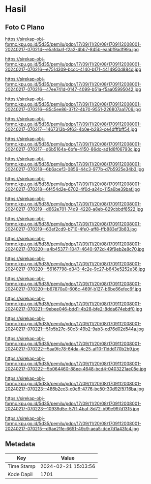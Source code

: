 # Hasil

## Foto C Plano

https://sirekap-obj-formc.kpu.go.id/5d35/pemilu/pdpr/17/09/11/20/08/1709112008001-20240217-070214--e5afdaa1-f2a2-4bb7-845b-eaabf9adf99a.jpg

https://sirekap-obj-formc.kpu.go.id/5d35/pemilu/pdpr/17/09/11/20/08/1709112008001-20240217-070216--e751d309-bccc-4140-b171-4414950d884d.jpg

https://sirekap-obj-formc.kpu.go.id/5d35/pemilu/pdpr/17/09/11/20/08/1709112008001-20240217-070216--47ee741d-0147-4099-b51a-f5aa05995042.jpg

https://sirekap-obj-formc.kpu.go.id/5d35/pemilu/pdpr/17/09/11/20/08/1709112008001-20240217-070216--85c5ee86-37f2-4b70-9551-226807aa1706.jpg

https://sirekap-obj-formc.kpu.go.id/5d35/pemilu/pdpr/17/09/11/20/08/1709112008001-20240217-070217--1467313b-9f63-4b0e-b283-ce4dfffbff54.jpg

https://sirekap-obj-formc.kpu.go.id/5d35/pemilu/pdpr/17/09/11/20/08/1709112008001-20240217-070217--d6b5164a-6bfe-4150-86dc-ad1d6f06793c.jpg

https://sirekap-obj-formc.kpu.go.id/5d35/pemilu/pdpr/17/09/11/20/08/1709112008001-20240217-070218--6b6acef3-0856-44c3-977b-d7b5925e34b3.jpg

https://sirekap-obj-formc.kpu.go.id/5d35/pemilu/pdpr/17/09/11/20/08/1709112008001-20240217-070218--6f454d2e-6702-4f0d-a24c-115a6be39baf.jpg

https://sirekap-obj-formc.kpu.go.id/5d35/pemilu/pdpr/17/09/11/20/08/1709112008001-20240217-070219--d662e701-74d9-4228-a8eb-829cbbdf8522.jpg

https://sirekap-obj-formc.kpu.go.id/5d35/pemilu/pdpr/17/09/11/20/08/1709112008001-20240217-070219--63ef2cd9-b710-4fe0-aff8-ffb883ef3b83.jpg

https://sirekap-obj-formc.kpu.go.id/5d35/pemilu/pdpr/17/09/11/20/08/1709112008001-20240217-070220--a4b45377-1047-4640-972d-49f9eb2e8c70.jpg

https://sirekap-obj-formc.kpu.go.id/5d35/pemilu/pdpr/17/09/11/20/08/1709112008001-20240217-070220--56167798-d343-4c2e-9c27-b643e5252e38.jpg

https://sirekap-obj-formc.kpu.go.id/5d35/pemilu/pdpr/17/09/11/20/08/1709112008001-20240217-070220--b67870a0-606c-469f-b127-b6be66efec6f.jpg

https://sirekap-obj-formc.kpu.go.id/5d35/pemilu/pdpr/17/09/11/20/08/1709112008001-20240217-070221--9ebee046-bdd1-4b28-bfe2-8dda674ebdf0.jpg

https://sirekap-obj-formc.kpu.go.id/5d35/pemilu/pdpr/17/09/11/20/08/1709112008001-20240217-070221--51b5b27c-50c3-49b2-9ab3-cd76d02d544a.jpg

https://sirekap-obj-formc.kpu.go.id/5d35/pemilu/pdpr/17/09/11/20/08/1709112008001-20240217-070222--5aa9fc78-64da-4c25-af10-11ddd170b2b9.jpg

https://sirekap-obj-formc.kpu.go.id/5d35/pemilu/pdpr/17/09/11/20/08/1709112008001-20240217-070222--5b064460-88ee-4648-bcd4-0403221ae05e.jpg

https://sirekap-obj-formc.kpu.go.id/5d35/pemilu/pdpr/17/09/11/20/08/1709112008001-20240217-070223--486b2ec3-c0c6-4776-bc50-30d92f5716ba.jpg

https://sirekap-obj-formc.kpu.go.id/5d35/pemilu/pdpr/17/09/11/20/08/1709112008001-20240217-070223--10939d5e-57ff-4baf-8d72-b99e997d1315.jpg

https://sirekap-obj-formc.kpu.go.id/5d35/pemilu/pdpr/17/09/11/20/08/1709112008001-20240217-070215--d9ae21fe-6651-49c9-aea5-dce7d1a43fc4.jpg


## Metadata

| Key        | Value               |
| ---------- | ------------------- |
| Time Stamp | 2024-02-21 15:03:56 |
| Kode Dapil | 1701                |



